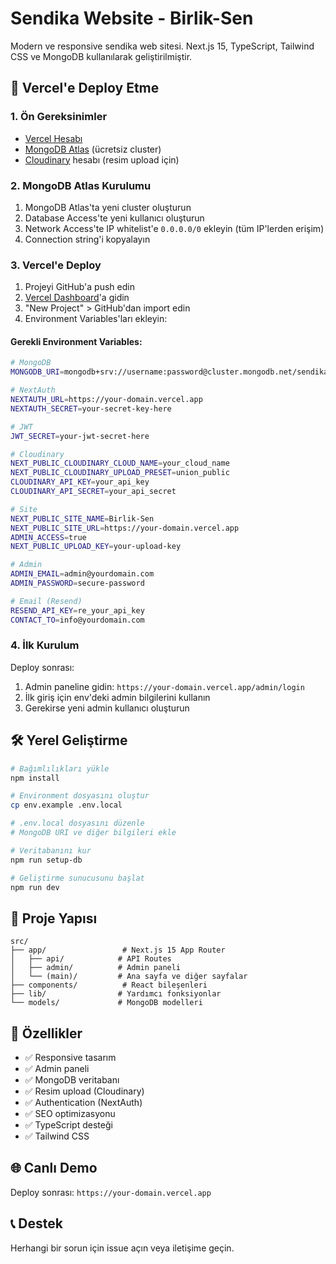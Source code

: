 # Sendika Website - Birlik-Sen

Modern ve responsive sendika web sitesi. Next.js 15, TypeScript, Tailwind CSS ve MongoDB kullanılarak geliştirilmiştir.

## 🚀 Vercel'e Deploy Etme

### 1. Ön Gereksinimler

- [Vercel Hesabı](https://vercel.com)
- [MongoDB Atlas](https://mongodb.com/atlas) (ücretsiz cluster)
- [Cloudinary](https://cloudinary.com) hesabı (resim upload için)

### 2. MongoDB Atlas Kurulumu

1. MongoDB Atlas'ta yeni cluster oluşturun
2. Database Access'te yeni kullanıcı oluşturun
3. Network Access'te IP whitelist'e `0.0.0.0/0` ekleyin (tüm IP'lerden erişim)
4. Connection string'i kopyalayın

### 3. Vercel'e Deploy

1. Projeyi GitHub'a push edin
2. [Vercel Dashboard](https://vercel.com/dashboard)'a gidin
3. "New Project" > GitHub'dan import edin
4. Environment Variables'ları ekleyin:

#### Gerekli Environment Variables:

```bash
# MongoDB
MONGODB_URI=mongodb+srv://username:password@cluster.mongodb.net/sendika-website?retryWrites=true&w=majority

# NextAuth
NEXTAUTH_URL=https://your-domain.vercel.app
NEXTAUTH_SECRET=your-secret-key-here

# JWT
JWT_SECRET=your-jwt-secret-here

# Cloudinary
NEXT_PUBLIC_CLOUDINARY_CLOUD_NAME=your_cloud_name
NEXT_PUBLIC_CLOUDINARY_UPLOAD_PRESET=union_public
CLOUDINARY_API_KEY=your_api_key
CLOUDINARY_API_SECRET=your_api_secret

# Site
NEXT_PUBLIC_SITE_NAME=Birlik-Sen
NEXT_PUBLIC_SITE_URL=https://your-domain.vercel.app
ADMIN_ACCESS=true
NEXT_PUBLIC_UPLOAD_KEY=your-upload-key

# Admin
ADMIN_EMAIL=admin@yourdomain.com
ADMIN_PASSWORD=secure-password

# Email (Resend)
RESEND_API_KEY=re_your_api_key
CONTACT_TO=info@yourdomain.com
```

### 4. İlk Kurulum

Deploy sonrası:
1. Admin paneline gidin: `https://your-domain.vercel.app/admin/login`
2. İlk giriş için env'deki admin bilgilerini kullanın
3. Gerekirse yeni admin kullanıcı oluşturun

## 🛠️ Yerel Geliştirme

```bash
# Bağımlılıkları yükle
npm install

# Environment dosyasını oluştur
cp env.example .env.local

# .env.local dosyasını düzenle
# MongoDB URI ve diğer bilgileri ekle

# Veritabanını kur
npm run setup-db

# Geliştirme sunucusunu başlat
npm run dev
```

## 📁 Proje Yapısı

```
src/
├── app/                 # Next.js 15 App Router
│   ├── api/            # API Routes
│   ├── admin/          # Admin paneli
│   └── (main)/         # Ana sayfa ve diğer sayfalar
├── components/          # React bileşenleri
├── lib/                # Yardımcı fonksiyonlar
└── models/             # MongoDB modelleri
```

## 🔧 Özellikler

- ✅ Responsive tasarım
- ✅ Admin paneli
- ✅ MongoDB veritabanı
- ✅ Resim upload (Cloudinary)
- ✅ Authentication (NextAuth)
- ✅ SEO optimizasyonu
- ✅ TypeScript desteği
- ✅ Tailwind CSS

## 🌐 Canlı Demo

Deploy sonrası: `https://your-domain.vercel.app`

## 📞 Destek

Herhangi bir sorun için issue açın veya iletişime geçin.